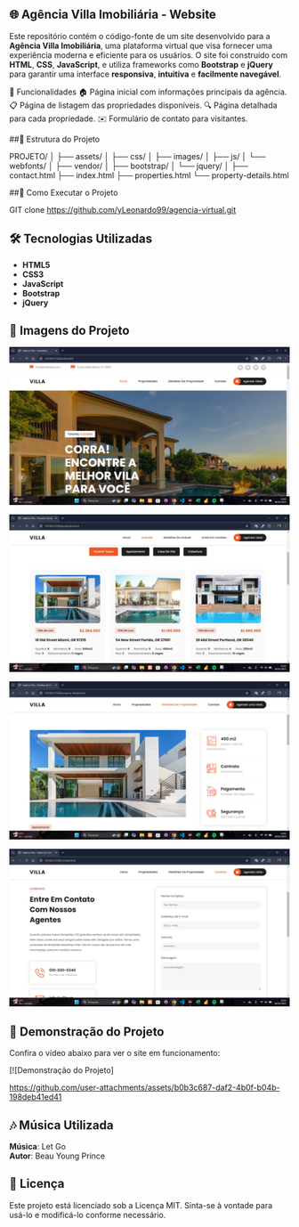## 🌐 Agência Villa Imobiliária - Website

Este repositório contém o código-fonte de um site desenvolvido para a **Agência Villa Imobiliária**, uma plataforma virtual que visa fornecer uma experiência moderna e eficiente para os usuários. O site foi construído com **HTML**, **CSS**, **JavaScript**, e utiliza frameworks como **Bootstrap** e **jQuery** para garantir uma interface **responsiva**, **intuitiva** e **facilmente navegável**.


🌟 Funcionalidades
🏠 Página inicial com informações principais da agência.
📋 Página de listagem das propriedades disponíveis.
🔍 Página detalhada para cada propriedade.
✉️ Formulário de contato para visitantes.


##📂 Estrutura do Projeto

PROJETO/
│
├── assets/
│   ├── css/
│   ├── images/
│   ├── js/
│   └── webfonts/
│
├── vendor/
│   ├── bootstrap/
│   └── jquery/
│
├── contact.html
├── index.html
├── properties.html
└── property-details.html


##🚀 Como Executar o Projeto

GIT clone https://github.com/yLeonardo99/agencia-virtual.git


## 🛠️ Tecnologias Utilizadas  

- **HTML5**
- **CSS3**
- **JavaScript**
- **Bootstrap**  
- **jQuery**


## 📸 Imagens do Projeto  

![Página Inicial](./assets/images/Capa_Inicio.jpg)  

![Página Imovéis](./assets/images/Capa_imoveis.jpg)  

![Página Detalhes](./assets/images/Capa_detalhes.jpg)  

![Página Contato](./assets/images/Capa_contato.jpg)  

## 🎥 Demonstração do Projeto  

Confira o vídeo abaixo para ver o site em funcionamento:  

[![Demonstração do Projeto] 

https://github.com/user-attachments/assets/b0b3c687-daf2-4b0f-b04b-198deb41ed41

## 🎶 Música Utilizada

**Música**: Let Go  
**Autor**: Beau Young Prince  


## 📝 Licença
Este projeto está licenciado sob a Licença MIT. Sinta-se à vontade para usá-lo e modificá-lo conforme necessário.



